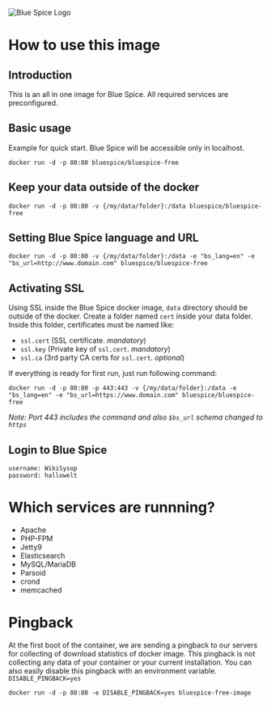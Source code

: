 ![Blue Spice Logo](https://bluespice.com/wp-content/uploads/2017/07/BlueSpice-logo_final-mediawiki-v2017.png)

# How to use this image

## Introduction
This is an all in one image for Blue Spice. All required services are preconfigured.

## Basic usage
Example for quick start. Blue Spice will be accessible only in localhost.

    docker run -d -p 80:80 bluespice/bluespice-free
## Keep your data outside of the docker

    docker run -d -p 80:80 -v {/my/data/folder}:/data bluespice/bluespice-free
## Setting Blue Spice language and URL

	docker run -d -p 80:80 -v {/my/data/folder}:/data -e "bs_lang=en" -e "bs_url=http://www.domain.com" bluespice/bluespice-free
## Activating SSL
Using SSL inside the Blue Spice docker image, `data` directory should be outside of the docker. Create a folder named `cert` inside your data folder. Inside this folder, certificates must be named like:

 - `ssl.cert` (SSL certificate.  *mandatory*)
 - `ssl.key` (Private key of `ssl.cert`. *mandatory*)
 - `ssl.ca` (3rd party CA certs for `ssl.cert`.  *optional*)
 
 If everything is ready for first run, just run following command:
 

    docker run -d -p 80:80 -p 443:443 -v {/my/data/folder}:/data -e "bs_lang=en" -e "bs_url=https://www.domain.com" bluespice/bluespice-free

*Note: Port 443 includes the command and also `$bs_url` schema changed to `https`*

## Login to Blue Spice

    username: WikiSysop
    password: hallowelt

# Which services are runnning?

 - Apache
 - PHP-FPM
 - Jetty9
 - Elasticsearch
 - MySQL/MariaDB
 - Parsoid
 - crond
 - memcached

# Pingback

At the first boot of the container, we are sending a pingback to our servers for collecting of download statistics of docker image. This pingback is not collecting any data of your container or your current installation.
You can also easily disable this pingback with an environment variable. `DISABLE_PINGBACK=yes`

    docker run -d -p 80:80 -e DISABLE_PINGBACK=yes bluespice-free-image